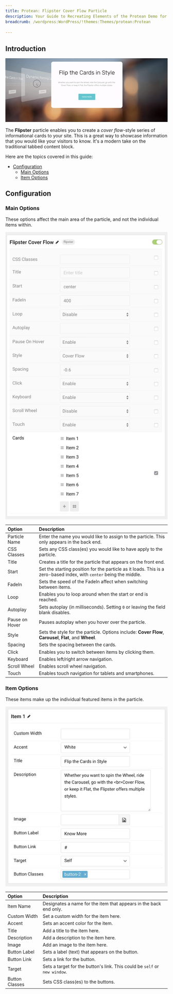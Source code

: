 ```yaml
---
title: Protean: Flipster Cover Flow Particle
description: Your Guide to Recreating Elements of the Protean Demo for WordPress
breadcrumb: /wordpress:WordPress/!themes:Themes/protean:Protean

---
```


## Introduction

![](assets/particle_flipster1.gif)

The **Flipster** particle enables you to create a *cover flow*-style series of informational cards to your site. This is a great way to showcase information that you would like your visitors to know. It's a modern take on the traditional tabbed content block.

Here are the topics covered in this guide:

* [Configuration](#configuration)
    - [Main Options](#main-options)
    - [Item Options](#item-options)

## Configuration

### Main Options 

These options affect the main area of the particle, and not the individual items within.

![](assets/particle_flipster2.jpg)

| Option         | Description                                                                                                         |
| :-----         | :-----                                                                                                              |
| Particle Name  | Enter the name you would like to assign to the particle. This only appears in the back end.                         |
| CSS Classes    | Sets any CSS class(es) you would like to have apply to the particle.                                                |
| Title          | Creates a title for the particle that appears on the front end.                                                     |
| Start          | Set the starting position for the particle as it loads. This is a zero-based index, with `center` being the middle. |
| FadeIn         | Sets the speed of the FadeIn affect when switching between items.                                                   |
| Loop           | Enables you to loop around when the start or end is reached.                                                        |
| Autoplay       | Sets autoplay (in milliseconds). Setting `0` or leaving the field blank disables.                                   |
| Pause on Hover | Pauses autoplay when you hover over the particle.                                                                   |
| Style          | Sets the style for the particle. Options include: **Cover Flow**, **Carousel**, **Flat**, and **Wheel**.            |
| Spacing        | Sets the spacing between the cards.                                                                                 |
| Click          | Enables you to switch between items by clicking them.                                                               |
| Keyboard       | Enables left/right arrow navigation.                                                                                |
| Scroll Wheel   | Enables scroll wheel navigation.                                                                                    |
| Touch          | Enables touch navigation for tablets and smartphones.                                                               |

### Item Options

These items make up the individual featured items in the particle.

![](assets/particle_flipster3.jpg)

| Option         | Description                                                                |
| :-----         | :-----                                                                     |
| Item Name      | Designates a name for the item that appears in the back end only.          |
| Custom Width   | Set a custom width for the item here.                                      |
| Accent         | Sets an accent color for the item.                                         |
| Title          | Add a title to the item here.                                              |
| Description    | Add a description to the item here.                                        |
| Image          | Add an image to the item here.                                             |
| Button Label   | Sets a label (text) that appears on the button.                            |
| Button Link    | Sets a link for the button.                                                |
| Target         | Sets a target for the button's link. This could be `self` or `new window`. |
| Button Classes | Sets CSS class(es) to the buttons.                                         |
